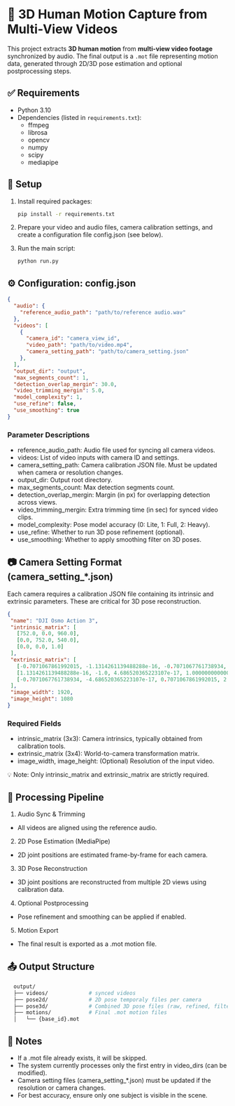 # 🎥 3D Human Motion Capture from Multi-View Videos

This project extracts **3D human motion** from **multi-view video footage** synchronized by audio. The final output is a `.mot` file representing motion data, generated through 2D/3D pose estimation and optional postprocessing steps.  

## ✅ Requirements

- Python 3.10 
- Dependencies (listed in `requirements.txt`):
  - ffmpeg
  - librosa
  - opencv
  - numpy
  - scipy
  - mediapipe

## 🔧 Setup

1. Install required packages:
   ```bash
   pip install -r requirements.txt
   ```  

2. Prepare your video and audio files, camera calibration settings, and create a configuration file config.json (see below).

3. Run the main script:
   ```bash
   python run.py
   ```  

## ⚙️ Configuration: config.json
   ```json
   {
     "audio": {
       "reference_audio_path": "path/to/reference audio.wav"
     },
     "videos": [
       {
         "camera_id": "camera_view_id",
         "video_path": "path/to/video.mp4",
         "camera_setting_path": "path/to/camera_setting.json"
       }, 
     ],
     "output_dir": "output",
     "max_segments_count": 1,
     "detection_overlap_mergin": 30.0,
     "video_trimming_mergin": 5.0,
     "model_complexity": 1,
     "use_refine": false,
     "use_smoothing": true
   }
   ```

### Parameter Descriptions
  - reference_audio_path: Audio file used for syncing all camera videos.
  - videos: List of video inputs with camera ID and settings.
  - camera_setting_path: Camera calibration JSON file. Must be updated when camera or resolution changes.
  - output_dir: Output root directory.
  - max_segments_count: Max detection segments count.
  - detection_overlap_mergin: Margin (in px) for overlapping detection across views.
  - video_trimming_mergin: Extra trimming time (in sec) for synced video clips.
  - model_complexity: Pose model accuracy (0: Lite, 1: Full, 2: Heavy).
  - use_refine: Whether to run 3D pose refinement (optional).
  - use_smoothing: Whether to apply smoothing filter on 3D poses.
  
## 📷 Camera Setting Format (camera_setting_*.json)
Each camera requires a calibration JSON file containing its intrinsic and extrinsic parameters. These are critical for 3D pose reconstruction.
   ```json
  {  
    "name": "DJI Osmo Action 3",
    "intrinsic_matrix": [
      [752.0, 0.0, 960.0],
      [0.0, 752.0, 540.0],
      [0.0, 0.0, 1.0]
    ],
    "extrinsic_matrix": [
      [-0.7071067861992015, -1.1314261139488288e-16, -0.7071067761738934, 1.7744794845495025e-08],
      [1.1314261139488288e-16, -1.0, 4.686520365223107e-17, 1.0000000000000002],
      [-0.7071067761738934, -4.686520365223107e-17, 0.7071067861992015, 2.5031579784263953]
    ],
    "image_width": 1920,
    "image_height": 1080
  }
   ```

### Required Fields
  - intrinsic_matrix (3x3): Camera intrinsics, typically obtained from calibration tools.
  - extrinsic_matrix (3x4): World-to-camera transformation matrix.
  - image_width, image_height: (Optional) Resolution of the input video.

💡 Note: Only intrinsic_matrix and extrinsic_matrix are strictly required.  

## 📌 Processing Pipeline
1. Audio Sync & Trimming
  - All videos are aligned using the reference audio.

2. 2D Pose Estimation (MediaPipe)
  - 2D joint positions are estimated frame-by-frame for each camera.

3. 3D Pose Reconstruction
  - 3D joint positions are reconstructed from multiple 2D views using calibration data.

4. Optional Postprocessing
  - Pose refinement and smoothing can be applied if enabled.

5. Motion Export
  - The final result is exported as a .mot motion file.

## 📤 Output Structure
  ```bash
    output/
    ├── videos/             # synced videos 
    ├── pose2d/             # 2D pose temporaly files per camera
    ├── pose3d/             # Combined 3D pose files (raw, refined, filtered)
    ├── motions/            # Final .mot motion files
    │   └── {base_id}.mot

  ```

## 🔎 Notes
- If a .mot file already exists, it will be skipped.
- The system currently processes only the first entry in video_dirs (can be modified).
- Camera setting files (camera_setting_*.json) must be updated if the resolution or camera changes.
- For best accuracy, ensure only one subject is visible in the scene.
